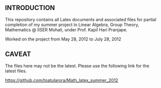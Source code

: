 INTRODUCTION
--
This repository contains all Latex documents and associated files for partial completion of my summer project in Linear Algebra, Group Theory, Mathematics @ IISER Mohali, under Prof. Kapil Hari Pranjape.

Worked on the project from May 28, 2012 to July 28, 2012


CAVEAT
--
The files here may not be the latest. Please use the following link for the latest files.

https://github.com/toatularora/Math_latex_summer_2012